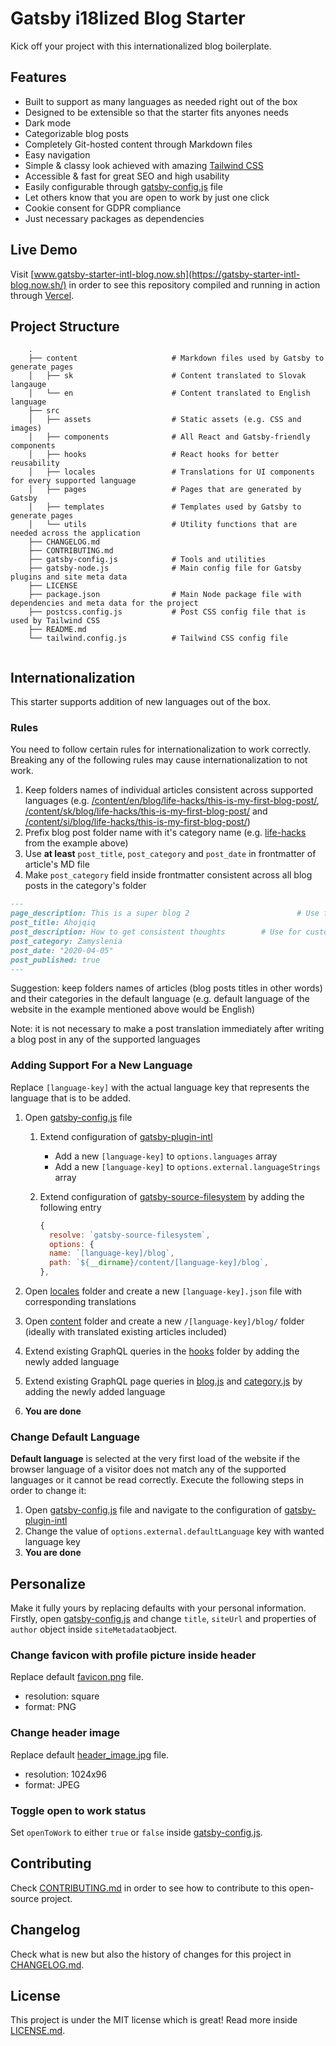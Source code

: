 # Gatsby i18lized Blog Starter

Kick off your project with this internationalized blog boilerplate.

## Features

- Built to support as many languages as needed right out of the box
- Designed to be extensible so that the starter fits anyones needs
- Dark mode
- Categorizable blog posts
- Completely Git-hosted content through Markdown files
- Easy navigation
- Simple & classy look achieved with amazing [Tailwind CSS](https://tailwindcss.com/)
- Accessible & fast for great SEO and high usability
- Easily configurable through [gatsby-config.js](https://github.com/sampittko/gatsby-starter-intl-blog/blob/master/gatsby-config.js) file
- Let others know that you are open to work by just one click
- Cookie consent for GDPR compliance
- Just necessary packages as dependencies

## Live Demo

Visit [www.gatsby-starter-intl-blog.now.sh](https://gatsby-starter-intl-blog.now.sh/) in order to see this repository compiled and running in action through [Vercel](https://vercel.com).

## Project Structure

```
    .
    ├── content                     # Markdown files used by Gatsby to generate pages
    │   ├── sk                      # Content translated to Slovak langauge
    │   └── en                      # Content translated to English language
    ├── src
    │   ├── assets                  # Static assets (e.g. CSS and images)
    │   ├── components              # All React and Gatsby-friendly components
    │   ├── hooks                   # React hooks for better reusability
    │   ├── locales                 # Translations for UI components for every supported language
    │   ├── pages                   # Pages that are generated by Gatsby
    │   ├── templates               # Templates used by Gatsby to generate pages
    │   └── utils                   # Utility functions that are needed across the application
    ├── CHANGELOG.md
    ├── CONTRIBUTING.md
    ├── gatsby-config.js            # Tools and utilities
    ├── gatsby-node.js              # Main config file for Gatsby plugins and site meta data
    ├── LICENSE
    ├── package.json                # Main Node package file with dependencies and meta data for the project
    ├── postcss.config.js           # Post CSS config file that is used by Tailwind CSS
    ├── README.md
    └── tailwind.config.js          # Tailwind CSS config file
    
```

## Internationalization

This starter supports addition of new languages out of the box.

### Rules

You need to follow certain rules for internationalization to work correctly. Breaking any of the following rules may cause internationalization to not work.

1. Keep folders names of individual articles consistent across supported languages (e.g. <u>/content/en/blog/life-hacks/this-is-my-first-blog-post/</u>, <u>/content/sk/blog/life-hacks/this-is-my-first-blog-post/</u> and <u>/content/si/blog/life-hacks/this-is-my-first-blog-post/</u>)
2. Prefix blog post folder name with it's category name (e.g. <u>life-hacks</u> from the example above)
3. Use **at least** `post_title`, `post_category` and `post_date` in frontmatter of article's MD file
4. Make `post_category` field inside frontmatter consistent across all blog posts in the category's folder

```markdown
---
page_description: This is a super blog 2 						# Use for better SEO
post_title: Ahojqiq
post_description: How to get consistent thoughts 		# Use for custom excerpt
post_category: Zamyslenia
post_date: "2020-04-05"
post_published: true 																# Use when blog post is just a draft
---
```

Suggestion: keep folders names of articles (blog posts titles in other words) and their categories in the default language (e.g. default language of the website in the example mentioned above would be English)

Note: it is not necessary to make a post translation immediately after writing a blog post in any of the supported languages

### Adding Support For a New Language

Replace `[language-key]` with the actual language key that represents the language that is to be added.

1. Open [gatsby-config.js](https://github.com/sampittko/gatsby-starter-intl-blog/blob/master/gatsby-config.js) file

   1. Extend configuration of <u>gatsby-plugin-intl</u>

      - Add a new `[language-key]` to `options.languages` array
      - Add a new `[language-key]` to `options.external.languageStrings` array

   2. Extend configuration of <u>gatsby-source-filesystem</u> by adding the following entry

      ```javascript
      {
        resolve: `gatsby-source-filesystem`,
        options: {
        name: `[language-key]/blog`,
        path: `${__dirname}/content/[language-key]/blog`,
      },
      ```

2. Open [locales](https://github.com/sampittko/gatsby-starter-intl-blog/blob/master/src/locales/) folder and create a new `[language-key].json` file with corresponding translations

3. Open [content](https://github.com/sampittko/gatsby-starter-intl-blog/blob/master/content/) folder and create a new `/[language-key]/blog/` folder (ideally with translated existing articles included)

4. Extend existing GraphQL queries in the [hooks](https://github.com/sampittko/gatsby-starter-intl-blog/blob/master/src/hooks/) folder by adding the newly added language

5. Extend existing GraphQL page queries in [blog.js](https://github.com/sampittko/gatsby-starter-intl-blog/blob/master/src/templates/blog/blog.js) and [category.js](https://github.com/sampittko/gatsby-starter-intl-blog/blob/master/src/templates/blog/category.js) by adding the newly added language

6. **You are done**

### Change Default Language

**Default language** is selected at the very first load of the website if the browser language of a visitor does not match any of the supported languages or it cannot be read correctly. Execute the following steps in order to change it:

1. Open [gatsby-config.js](https://github.com/sampittko/gatsby-starter-intl-blog/blob/master/gatsby-config.js) file and navigate to the configuration of <u>gatsby-plugin-intl</u>
2. Change the value of `options.external.defaultLanguage` key with wanted language key
3. **You are done**

## Personalize

Make it fully yours by replacing defaults with your personal information. Firstly, open [gatsby-config.js](https://github.com/sampittko/gatsby-starter-intl-blog/blob/master/gatsby-config.js) and change `title`, `siteUrl` and properties of `author` object inside `siteMetadata`object.

### Change favicon with profile picture inside header

Replace default [favicon.png](https://github.com/sampittko/gatsby-starter-intl-blog/blob/master/src/assets/img/favicon.png) file.

- resolution: square
- format: PNG

### Change header image

Replace default [header_image.jpg](https://github.com/sampittko/gatsby-starter-intl-blog/blob/master/src/assets/img/header_image.jpg) file.

- resolution: 1024x96
- format: JPEG

### Toggle open to work status

Set `openToWork` to either `true` or `false` inside [gatsby-config.js](https://github.com/sampittko/gatsby-starter-intl-blog/blob/master/gatsby-config.js).

## Contributing

Check [CONTRIBUTING.md](https://github.com/sampittko/gatsby-starter-intl-blog/blob/master/CONTRIBUTING.md) in order to see how to contribute to this open-source project.

## Changelog

Check what is new but also the history of changes for this project in [CHANGELOG.md](https://github.com/sampittko/gatsby-starter-intl-blog/blob/master/CHANGELOG.md).

## License

This project is under the MIT license which is great! Read more inside [LICENSE.md](https://github.com/sampittko/gatsby-starter-intl-blog/blob/master/LICENSE).
